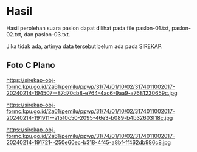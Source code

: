 # Hasil

Hasil perolehan suara paslon dapat dilihat pada file paslon-01.txt, paslon-02.txt, dan paslon-03.txt.

Jika tidak ada, artinya data tersebut belum ada pada SIREKAP.

## Foto C Plano

https://sirekap-obj-formc.kpu.go.id/2a61/pemilu/ppwp/31/74/01/10/02/3174011002017-20240214-194507--87d70cb8-e764-4ac6-9aa9-a7681230659c.jpg

https://sirekap-obj-formc.kpu.go.id/2a61/pemilu/ppwp/31/74/01/10/02/3174011002017-20240214-191911--a1510c50-2095-46e3-b089-b4b32603f18c.jpg

https://sirekap-obj-formc.kpu.go.id/2a61/pemilu/ppwp/31/74/01/10/02/3174011002017-20240214-191721--250e60ec-b318-4f45-a8bf-ff462db986c8.jpg

